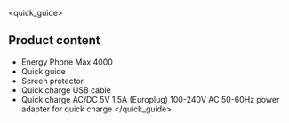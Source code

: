 <quick_guide>
## Product content

* Energy Phone Max 4000
* Quick guide
* Screen protector
* Quick charge USB cable
* Quick charge AC/DC 5V 1.5A (Europlug) 100-240V AC 50-60Hz power adapter for quick charge
</quick_guide>

